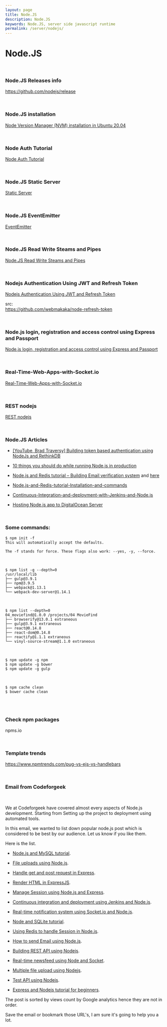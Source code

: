 ```yaml
---
layout: page
title: Node.JS
description: Node.JS
keywords: Node.JS, server side javascript runtime
permalink: /server/nodejs/
---
```


# Node.JS

<br/>

### Node.JS Releases info

https://github.com/nodejs/release

<br/>

### Node.JS installation

<a href="/env/nodejs/">Node Version Manager (NVM) installation in Ubuntu 20.04</a>

<br/>

### Node Auth Tutorial

<a href="https://www.youtube.com/watch?v=SnoAwLP1a-0&list=PL4cUxeGkcC9iqqESP8335DA5cRFp8loyp">Node Auth Tutorial </a>

<br/>

### Node.JS Static Server

<a href="/server/nodejs/static-server/">Static Server</a>

<br/>

### Node.JS EventEmitter

<a href="/server/nodejs/event-emitter/">EventEmitter</a>

<br/>

### Node.JS Read Write Steams and Pipes

<a href="/server/nodejs/read-write-stream/">Node.JS Read Write Steams and Pipes</a>

<br/>

### Nodejs Authentication Using JWT and Refresh Token

[Nodejs Authentication Using JWT and Refresh Token](https://codeforgeek.com/2018/03/refresh-token-jwt-nodejs-authentication/)

src:  
https://github.com/webmakaka/node-refresh-token

<br/>

### Node.js login, registration and access control using Express and Passport

[Node.js login, registration and access control using Express and Passport](https://bitbucket.org/marley-nodejs/node.js-login-system-with-passport)

<br/>

### Real-Time-Web-Apps-with-Socket.io

[Real-Time-Web-Apps-with-Socket.io](https://bitbucket.org/marley-nodejs/real-time-web-apps-with-socket.io)

<br/>

### REST nodejs

[REST nodejs](https://github.com/hengkiardo/restcountries)

<br/>

### Node.JS Articles

- <a href="https://codeforgeek.com/2016/08/token-based-authentication-using-nodejs-rethinkdb/" rel="nofollow">[YouTube, Brad Traversy] Building token based authentication using NodeJs and RethinkDB</a>

- <a href="https://codeforgeek.com/2016/09/10-things-running-node-js-production/" rel="nofollow">10 things you should do while running Node.js in production</a>

- <a href="https://codeforgeek.com/2016/06/node-js-redis-tutorial-building-email-verification-system/" rel="nofollow">Node.js and Redis tutorial – Building Email verification system</a> and <a href="https://codeforgeek.com/2016/06/nodejs-mandrill-integration/" rel="nofollow">here</a>

- <a href="https://codeforgeek.com/2016/06/node-js-redis-tutorial-installation-commands/" rel="nofollow">Node.js-and-Redis-tutorial-Installation-and-commands</a>

- <a href="https://codeforgeek.com/2016/04/continuous-integration-deployment-jenkins-node-js/" rel="nofollow">Continuous-Integration-and-deployment-with-Jenkins-and-Node.js</a>

- <a href="https://codeforgeek.com/2016/03/hosting-node-js-app-to-digitalocean-server/" rel="nofollow">Hosting Node.js app to DigitalOcean Server</a>

<br/>

### Some commands:

    $ npm init -f
    This will automatically accept the defaults.

    The -f stands for force. These flags also work: --yes, -y, --force.

<br/>

    $ npm list -g --depth=0
    /usr/local/lib
    ├── gulp@3.9.1
    ├── npm@3.9.5
    ├── webpack@1.13.1
    └── webpack-dev-server@1.14.1

<br/>

    $ npm list --depth=0
    04_moviefind@1.0.0 /projects/04 MovieFind
    ├── browserify@13.0.1 extraneous
    ├── gulp@3.9.1 extraneous
    ├── react@0.14.8
    ├── react-dom@0.14.8
    ├── reactify@1.1.1 extraneous
    └── vinyl-source-stream@1.1.0 extraneous

<br/>

    $ npm update -g npm
    $ npm update -g bower
    $ npm update -g gulp

<br/>

    $ npm cache clean
    $ bower cache clean

<br/>

<br/>

### Check npm packages

npms.io

<br/>

### Template trends

https://www.npmtrends.com/pug-vs-ejs-vs-handlebars

<br/>

### Email from Codeforgeek

<br/>

We at Codeforgeek have covered almost every aspects of Node.js development. Starting from Setting up the project to deployment using automated tools.

In this email, we wanted to list down popular node.js post which is considered to be best by our audience. Let us know if you like them.

Here is the list.

- <a href="https://codeforgeek.com/2015/01/nodejs-mysql-tutorial/" rel="nofollow">Node.js and MySQL tutorial</a>.

- <a href="https://codeforgeek.com/2014/11/file-uploads-using-node-js/" rel="nofollow">File uploads using Node.js</a>.

- <a href="https://codeforgeek.com/2014/09/handle-get-post-request-express-4/" rel="nofollow">Handle get and post request in Express</a>.

- <a href="https://codeforgeek.com/2015/01/render-html-file-expressjs/" rel="nofollow">Render HTML in ExpressJS</a>.

- <a href="https://codeforgeek.com/2014/09/manage-session-using-node-js-express-4/" rel="nofollow">Manage Session using Node.js and Express</a>.

- <a href="https://codeforgeek.com/2016/04/continuous-integration-deployment-jenkins-node-js/" rel="nofollow">Continuous integration and deployment using Jenkins and Node.js</a>.

- <a href="https://codeforgeek.com/2015/09/real-time-notification-system-using-socket-io/" rel="nofollow">Real-time notification system using Socket.io and Node.js</a>.

- <a href="https://codeforgeek.com/2014/07/node-sqlite-tutorial/" rel="nofollow">Node and SQLite tutorial</a>.

- <a href="https://codeforgeek.com/2015/07/using-redis-to-handle-session-in-node-js/" rel="nofollow">Using Redis to handle Session in Node.js</a>.

- <a href="https://codeforgeek.com/2014/07/send-e-mail-node-js/" rel="nofollow">How to send Email using Node.js</a>.

- <a href="https://codeforgeek.com/2015/03/restful-api-node-and-express-4/" rel="nofollow">Building REST API using Nodejs</a>.

- <a href="https://codeforgeek.com/2015/03/real-time-app-socket-io/" rel="nofollow">Real-time newsfeed using Node and Socket</a>.

- <a href="https://codeforgeek.com/2016/01/multiple-file-upload-node-js/" rel="nofollow">Multiple file upload using Nodejs</a>.

- <a href="https://codeforgeek.com/2015/07/unit-testing-nodejs-application-using-mocha/" rel="nofollow">Test API using Nodejs</a>.

- <a href="https://codeforgeek.com/2014/06/express-nodejs-tutorial/" rel="nofollow">Express and Nodejs tutorial for beginners</a>.

The post is sorted by views count by Google analytics hence they are not in order.

Save the email or bookmark those URL's, I am sure it's going to help you a lot.
